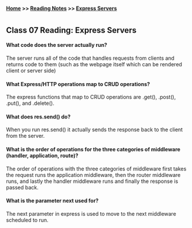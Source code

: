 #### [Home](https://joelmwatson.github.io) >> [Reading Notes](https://joelmwatson.github.io/reading-notes) >> [Express Servers](https://JoelMWatson.github.io/reading-notes/class-07-reading)

#

## Class 07 Reading: Express Servers

#### What code does the server actually run?

The server runs all of the code that handles requests from clients and returns code to them (such as the webpage
itself which can be rendered client or server side)

#### What Express/HTTP operations map to CRUD operations?

The express functions that map to CRUD operations are .get(), .post(), .put(), and .delete().

#### What does res.send() do?

When you run res.send() it actually sends the response back to the client from the server.

#### What is the order of operations for the three categories of middleware (handler, application, route)?

The order of operations with the three categories of middleware first takes the request runs the application
middleware, then the router middleware runs, and lastly the handler middleware runs and finally the response
is passed back.

#### What is the parameter next used for?

The next parameter in express is used to move to the next middleware scheduled to run.
